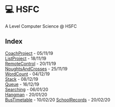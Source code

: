 # 💻 HSFC
A Level Computer Science @ HSFC

## Index
[CoachProject](https://github.com/dan2505/HSFC/tree/master/CoachProject) - 05/11/19\
[ListProject](https://github.com/dan2505/HSFC/tree/master/ListProject) -  18/11/19\
[RemoteControl](https://github.com/dan2505/HSFC/tree/master/RemoteControl) -  20/11/19\
[NoughtsAndCrosses](https://github.com/dan2505/HSFC/tree/master/NoughtsAndCrosses) -  25/11/19\
[WordCount](https://github.com/dan2505/HSFC/tree/master/WordCount) -  04/12/19\
[Stack](https://github.com/dan2505/HSFC/tree/master/Stack) -  08/12/19\
[Queue](https://github.com/dan2505/HSFC/tree/master/Queue) -  16/12/19\
[Searching](https://github.com/dan2505/HSFC/tree/master/Searching) -  06/01/20\
[Hangman](https://github.com/dan2505/HSFC/tree/master/Hangman) -  20/01/20\
[BusTimetable](https://github.com/dan2505/HSFC/tree/master/BusTimetable) -  10/02/20
[SchoolRecords](https://github.com/dan2505/HSFC/tree/master/SchoolRecords) -  20/02/20
